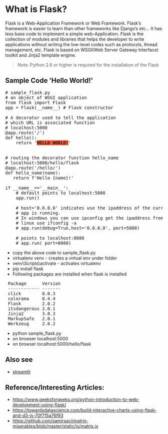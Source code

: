 # What is Flask?
Flask is a Web-Application Framework or Web Framework. Flask’s framework is 
easier to learn than other frameworks like Django’s etc... It has less base code to
implement a simple web-Application. Flask is the collection of modules and libraries that
helps the developer to write applications without writing the low-level codes such as protocols,
thread management, etc. Flask is based on WSGI(Web Server Gateway Interface) toolkit and
Jinja2 template engine. 
>Note: Python 2.6 or higher is required for the installation of the Flask

## Sample Code 'Hello World!'
<pre>
# sample_flask.py
# an object of WSGI application
from flask import Flask	
app = Flask(__name__) # Flask constructor

# A decorator used to tell the application
# which URL is associated function
# localhost:5000
@app.route('/')	
def hello():
	return '<html><body><span style="background-color:#FF5733 ;"><b>HELLO WORLD!</b></span></body></html>'


# routing the decorator function hello_name
# localhost:5000/hello/flask
@app.route('/hello/<name>')  
def hello_name(name):
   return f'Hello {name}!'

if __name__=='__main__':
    # default points to localhost:5000
    app.run()

    # host='0.0.0.0' indicates use the ipaddress of the current OS instance where this
    # app is running.
    # In windows you can use ipconfig get the ipaddress from 'IPv4 Address'
    # linux use ifconfig -a
    # app.run(debug=True,host='0.0.0.0', port=5000)

    # points to localhost:8080
    # app.run( port=8080)
</pre>

- copy the above code to sample_flask.py
- virtualenv venv - creates a virtual env under folder
- venv\Scripts\activate - activates virtualenv
- pip install flask
- Following packages are installed when flask is installed
<pre>
 Package      Version
 ------------ -------
 click        8.0.3
 colorama     0.4.4
 Flask        2.0.2
 itsdangerous 2.0.1
 Jinja2       3.0.3
 MarkupSafe   2.0.1
 Werkzeug     2.0.2
</pre>
- python sample_flask.py
- on browser localhost:5000
- on browser localhost:5000/hello/flask

## Also see 
- [streamlit](..%2Fstreamlit%2Freadme.md)

## Reference/Interesting Articles:
- https://www.geeksforgeeks.org/python-introduction-to-web-development-using-flask/
- https://towardsdatascience.com/build-interactive-charts-using-flask-and-d3-js-70f715a76f93
- https://github.com/samirsaci/matrix-miserables/blob/master/static/js/matrix.js



